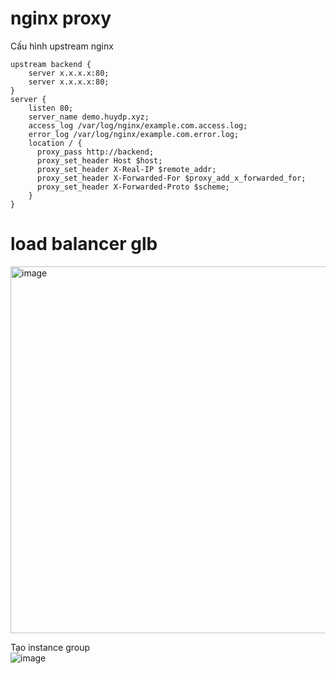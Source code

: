 # nginx proxy
Cấu hình upstream nginx 
```
upstream backend {
    server x.x.x.x:80;
    server x.x.x.x:80;
}
server {
    listen 80;
    server_name demo.huydp.xyz;
    access_log /var/log/nginx/example.com.access.log;
    error_log /var/log/nginx/example.com.error.log;
    location / {
      proxy_pass http://backend;
      proxy_set_header Host $host;
      proxy_set_header X-Real-IP $remote_addr;
      proxy_set_header X-Forwarded-For $proxy_add_x_forwarded_for;
      proxy_set_header X-Forwarded-Proto $scheme;
    }
}
```
# load balancer glb 
<img width="587" alt="image" src="https://github.com/HuyPham01/docs/assets/96679595/56532ea6-cb82-4144-a1a5-924dd59b2d1e">  

  
Tạo instance group  
![image](https://github.com/HuyPham01/docs/assets/96679595/fa08056c-83a1-4bbe-a397-504e5db200d4)   

